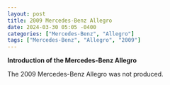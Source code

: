```yaml
---
layout: post
title: 2009 Mercedes-Benz Allegro
date: 2024-03-30 05:05 -0400
categories: ["Mercedes-Benz", "Allegro"]
tags: ["Mercedes-Benz", "Allegro", "2009"]
---
```

**Introduction of the Mercedes-Benz Allegro**

The 2009 Mercedes-Benz Allegro was not produced.
